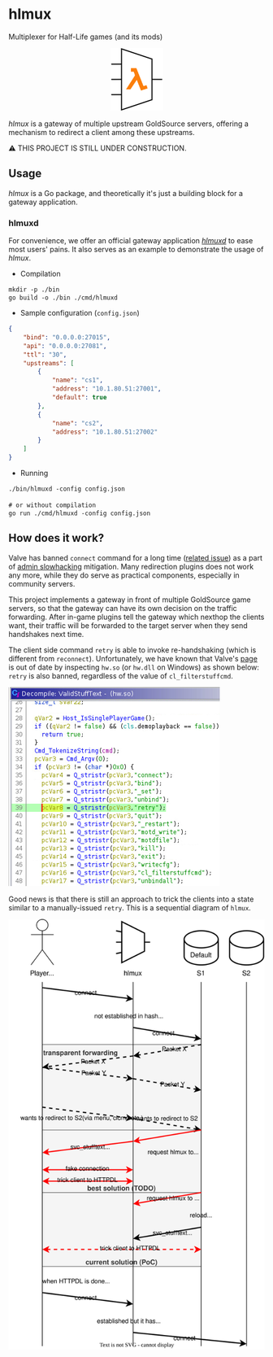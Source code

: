 # hlmux

Multiplexer for Half-Life games (and its mods)

<div align="center">

![hlmux logo](./assets/logo.png)

</div>

*hlmux* is a gateway of multiple upstream GoldSource servers, offering a mechanism to redirect a client among these upstreams.

⚠ THIS PROJECT IS STILL UNDER CONSTRUCTION.

## Usage

*hlmux* is a Go package, and theoretically it's just a building block for a gateway application.

### hlmuxd

For convenience, we offer an official gateway application [*hlmuxd*](./cmd/hlmuxd) to ease most users' pains. It also serves as an example to demonstrate the usage of *hlmux*.

* Compilation

```
mkdir -p ./bin
go build -o ./bin ./cmd/hlmuxd
```

* Sample configuration (`config.json`)

```json
{
    "bind": "0.0.0.0:27015",
    "api": "0.0.0.0:27081",
    "ttl": "30",
    "upstreams": [
        {
            "name": "cs1",
            "address": "10.1.80.51:27001",
            "default": true
        },
        {
            "name": "cs2",
            "address": "10.1.80.51:27002"
        }
    ]
}
```

* Running

```
./bin/hlmuxd -config config.json

# or without compilation
go run ./cmd/hlmuxd -config config.json
```

## How does it work?

Valve has banned `connect` command for a long time ([related issue][redirect-issue])
as a part of [admin slowhacking][admin-slowhacking] mitigation. Many redirection plugins does not work any more, while they do serve
as practical components, especially in community servers.

This project implements a gateway in front of multiple GoldSource game servers, so that the
gateway can have its own decision on the traffic forwarding.
After in-game plugins tell the gateway which nexthop the clients want, their traffic will be forwarded to the target server when they send handshakes next time.

The client side command `retry` is able to invoke re-handshaking (which is different from `reconnect`). Unfortunately, we have known that Valve's [page][admin-slowhacking] is out of date by inspecting `hw.so` (or `hw.dll` on Windows) as shown below: `retry` is also banned, regardless of the value of `cl_filterstuffcmd`.

![stuff text filter in hw.so](./assets/ghidra-hw.png)

Good news is that there is still an approach to trick the clients into a state similar to a manually-issued `retry`. This is a sequential diagram of `hlmux`.

![mechanism](./assets/mechanism.svg)

[admin-slowhacking]: https://developer.valvesoftware.com/wiki/Admin_Slowhacking
[redirect-issue]: https://github.com/ValveSoftware/halflife/issues/5